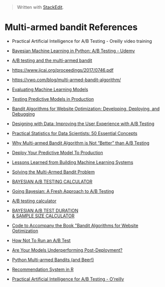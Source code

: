 > Written with [StackEdit](https://stackedit.io/).

# Multi-armed bandit References

- Practical Artificial Intelligence for A/B Testing - Oreilly video training
- [Bayesian Machine Learning in Python: A/B Testing - Udemy](https://www.udemy.com/bayesian-machine-learning-in-python-ab-testing/)
 - [A/B testing and the multi-armed bandit](http://blog.yhat.com/posts/the-beer-bandit.html)
- https://www.ijcai.org/proceedings/2017/0746.pdf
- https://vwo.com/blog/multi-armed-bandit-algorithm/
- [Evaluating Machine Learning Models](https://www.oreilly.com/data/free/files/evaluating-machine-learning-models.pdf)

- [Testing Predictive Models in Production](https://www.oracle.com/a/ocom/docs/oracle-ds-testing-predictive-models-in-production.pdf)

- [Bandit Algorithms for Website Optimization: Developing, Deploying, and Debugging](https://www.amazon.com/Bandit-Algorithms-Website-Optimization-Developing-ebook/dp/B00AM86Y0K/ref=sr_1_fkmrnull_1?crid=M9ZZ0YHOKQ9M&keywords=bandit+algorithms+for+website+optimization&qid=1553097233&s=gateway&sprefix=bandit+algorighms%2Caps%2C138&sr=8-1-fkmrnull)

- [Designing with Data: Improving the User Experience with A/B Testing](https://www.amazon.com/Designing-Data-Improving-Experience-Testing/dp/1449334830/ref=sr_1_fkmrnull_1?crid=ZGK5EQQ0BOHM&keywords=designing+with+data+improving+the+user+experience+with+a%2Fb+testing&qid=1553098613&s=gateway&sprefix=Designing+with+data%3A+impro%2Caps%2C397&sr=8-1-fkmrnull)

- [Practical Statistics for Data Scientists: 50 Essential Concepts](https://www.amazon.com/Practical-Statistics-Data-Scientists-Essential/dp/1491952962/ref=sr_1_3?keywords=statistics+for+data+science&qid=1553097277&s=gateway&sr=8-3)

- [Why Multi-armed Bandit Algorithm is Not “Better” than A/B Testing](https://vwo.com/blog/multi-armed-bandit-algorithm/)
- [Deploy Your Predictive Model To Production](https://machinelearningmastery.com/deploy-machine-learning-model-to-production/)
- [Lessons Learned from Building Machine Learning Systems](https://machinelearningmastery.com/lessons-learned-building-machine-learning-systems/)
- [Solving the Multi-Armed Bandit Problem](https://towardsdatascience.com/solving-the-multi-armed-bandit-problem-b72de40db97c)
- [BAYESIAN A/B TESTING CALCULATOR](https://marketing.dynamicyield.com/bayesian-calculator/)
- [Going Bayesian: A Fresh Approach to A/B Testing](https://www.dynamicyield.com/blog/bayesian-testing/)
- [A/B testing calculator](https://abtestguide.com/calc/)
- [BAYESIAN A/B TEST DURATION  
& SAMPLE SIZE CALCULATOR](https://marketing.dynamicyield.com/ab-test-duration-calculator/)
- [Code to Accompany the Book "Bandit Algorithms for Website Optimization](https://github.com/johnmyleswhite/BanditsBook)
- [How Not To Run an A/B Test](http://www.evanmiller.org/how-not-to-run-an-ab-test.html)
- [Are Your Models Underperforming Post-Deployment?](https://www.datascience.com/blog/model-testing-improves-model-performance)
- [Python Multi-armed Bandits (and Beer!)](http://blog.yhat.com/posts/the-beer-bandit.html)
- [Recommendation System in R](http://blog.yhat.com/posts/recommender-system-in-r.html)
- [Practical Artificial Intelligence for A/B Testing - O'reilly](https://github.com/PacktPublishing/Practical-Artificial-Intelligence-for-A-B-Testing-)
<!--stackedit_data:
eyJoaXN0b3J5IjpbMTI4NjM0NTk2OSwtNzQ3ODAwMjM2LDE5Mz
ExNTM4MzAsLTIwODc5MTUwNzUsLTE2MjgyNDMzNjIsLTE0NzE1
ODQ3ODEsLTE3MjIzNjIyMjcsMTYwNzczOTU5NCw2MTA4MTM0Nz
EsNjIxNTA4MzExLC0yMDg0NTgzNjg1LDEzNDcyNzI4ODNdfQ==

-->